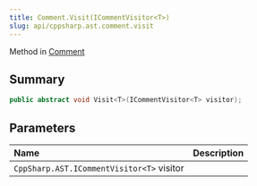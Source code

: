 ```yaml
---
title: Comment.Visit(ICommentVisitor<T>)
slug: api/cppsharp.ast.comment.visit
---
```

Method in [Comment](/api/cppsharp/ast/comment)

## Summary



```csharp
public abstract void Visit<T>(ICommentVisitor<T> visitor);
```

## Parameters

|Name|Description|
|:---|:---|
|`CppSharp.AST.ICommentVisitor<T>` visitor||

